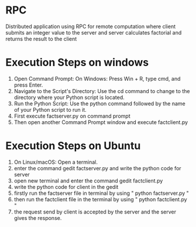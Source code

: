 # RPC
Distributed application using RPC for remote computation where client submits an integer value to the server and server calculates factorial and returns the result to the client
# Execution Steps on windows
1. Open Command Prompt:
On Windows: Press Win + R, type cmd, and press Enter.
2. Navigate to the Script's Directory:
Use the cd command to change to the directory where your Python script is located. 
3. Run the Python Script:
Use the python command followed by the name of your Python script to run it.
4. First execute factserver.py on command prompt
5. Then open another Command Prompt window and execute factclient.py

# Execution Steps on Ubuntu
1. On Linux/macOS: Open a terminal.
2. enter the command gedit factserver.py and write the python code for server
3. open new terminal and enter the command gedit factclient.py
4. write the python code for client in the gedit
5. firstly run the factserver file in terminal by using " python factserver.py "
6. then run the factclient file in the terminal by using " python factclient.py "
7. the request send by client is accepted by the server and the server gives the response.
   
